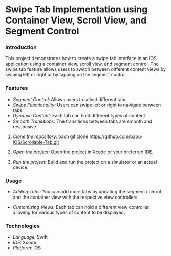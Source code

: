 
# Swipe Tab Implementation using Container View, Scroll View, and Segment Control

### Introduction

This project demonstrates how to create a swipe tab interface in an iOS application using a container view, scroll view, and segment control. The swipe tab feature allows users to switch between different content views by swiping left or right or by tapping on the segment control.


### Features

- *Segment Control:* Allows users to select different tabs.
- *Swipe Functionality:* Users can swipe left or right to navigate between tabs.
- *Dynamic Content:* Each tab can hold different types of content.
- *Smooth Transitions:* The transitions between tabs are smooth and responsive.


1. *Clone the repository:*
   bash git clone https://github.com/babu-iOS/Scrollable-Tab.git
   
   
2. *Open the project:*
   Open the project in Xcode or your preferred IDE.

3. *Run the project:*
   Build and run the project on a simulator or an actual device.

### Usage

- *Adding Tabs:*
  You can add more tabs by updating the segment control and the container view with the respective view controllers.
  
- *Customizing Views:*
  Each tab can hold a different view controller, allowing for various types of content to be displayed.

### Technologies

- *Language:* Swift
- *IDE:* Xcode
- *Platform:* iOS
